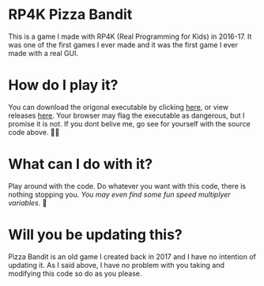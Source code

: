 # RP4K Pizza Bandit
This is a game I made with RP4K (Real Programming for Kids) in 2016-17. It was one of the first games I ever made and it was the first game I ever made with a real GUI.

# How do I play it?
You can download the origonal executable by clicking [here](https://github.com/GrantBGreat/RP4K-Pizza-Bandit/releases/download/v1.0/Pizza_Bandit.exe), or view releases [here](https://github.com/GrantBGreat/RP4K-Pizza-Bandit/releases). Your browser may flag the executable as dangerous, but I promise it is not. If you dont belive me, go see for yourself with the source code above. 🤷‍♂️ 

# What can I do with it?
Play around with the code. Do whatever you want with this code, there is nothing stopping you. _You may even find some fun speed multiplyer variables._ 👀

# Will you be updating this?
Pizza Bandit is an old game I created back in 2017 and I have no intention of updating it. As I said above, I have no problem with you taking and modifying this code so do as you please.
